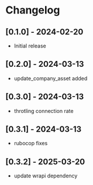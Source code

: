 # Changelog

## [0.1.0] - 2024-02-20

- Initial release

## [0.2.0] - 2024-03-13

- update_company_asset added

## [0.3.0] - 2024-03-13

- throtling connection rate

## [0.3.1] - 2024-03-13

- rubocop fixes

## [0.3.2] - 2025-03-20

- update wrapi dependency

